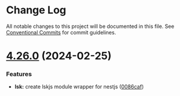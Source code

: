 # Change Log

All notable changes to this project will be documented in this file.
See [Conventional Commits](https://conventionalcommits.org) for commit guidelines.

# [4.26.0](https://github.com/lskjs/lskjs/compare/v4.25.1...v4.26.0) (2024-02-25)


### Features

* **lsk:** create lskjs module wrapper for nestjs ([0086caf](https://github.com/lskjs/lskjs/commit/0086cafaf2c671ca8db5c0ab8df4aa7914dfcfcc))
